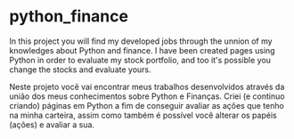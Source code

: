 # python_finance
 
In this project you will find my developed jobs through the unnion of my knowledges about Python and finance.
I have been created pages using Python in order to evaluate my stock portfolio, and too it's possible you change the stocks and evaluate yours.

Neste projeto você vai encontrar meus trabalhos desenvolvidos através da união dos meus conhecimentos sobre Python e Finanças.
Criei (e continuo criando) páginas em Python a fim de conseguir avaliar as ações que tenho na minha carteira, assim como também é possível você alterar os papéis (ações) e avaliar a sua. 



